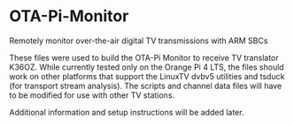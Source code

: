 # OTA-Pi-Monitor
Remotely monitor over-the-air digital TV transmissions with ARM SBCs

These files were used to build the OTA-Pi Monitor to receive TV translator K36OZ. While currently tested only on the Orange Pi 4 LTS, the files should work on other platforms that support the LinuxTV dvbv5 utilities and tsduck (for transport stream analysis). The scripts and channel data files will have to be modified for use with other TV stations.

Additional information and setup instructions will be added later.

